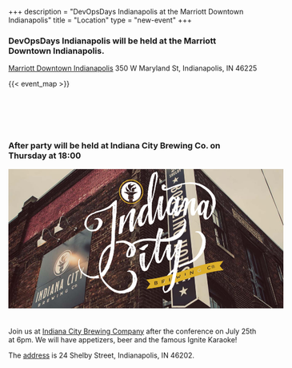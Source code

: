 +++
description = "DevOpsDays Indianapolis at the Marriott Downtown Indianapolis"
title = "Location"
type = "new-event"
+++
### DevOpsDays Indianapolis will be held at the Marriott Downtown Indianapolis.

[Marriott Downtown Indianapolis](http://www.marriott.com/hotels/travel/indcc-indianapolis-marriott-downtown/)
350 W Maryland St, Indianapolis, IN 46225

{{< event_map >}}

<br/>
<br/>
<br/>
<br/>

### After party will be held at Indiana City Brewing Co. on Thursday at 18:00

<img style="float: center; max-width: 550px; padding: 0px 20px 20px 0px" src="/events/2019-indianapolis/indiana_city_brewing_co.png"></img>

Join us at <a href="http://indianacitybeer.com/">Indiana City Brewing Company</a>
after the conference on July 25th at 6pm. We will have appetizers, beer
and the famous Ignite Karaoke!

The <a href="https://goo.gl/maps/pNQd3TF792wKeNQE8">address</a> is 24 Shelby Street, Indianapolis, IN 46202.